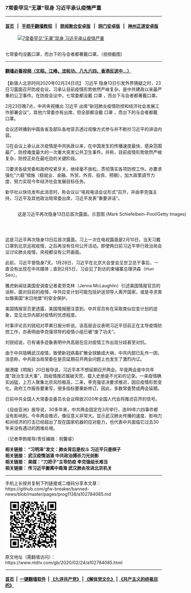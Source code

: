 ### 7常委罕见“无罩”现身 习近平承认疫情严重
------------------------

#### [首页](https://github.com/gfw-breaker/banned-news/blob/master/README.md) &nbsp;&nbsp;|&nbsp;&nbsp; [手把手翻墙教程](https://github.com/gfw-breaker/guides/wiki) &nbsp;&nbsp;|&nbsp;&nbsp; [禁闻聚合安卓版](https://github.com/gfw-breaker/bn-android) &nbsp;&nbsp;|&nbsp;&nbsp; [网门安卓版](https://github.com/oGate2/oGate) &nbsp;&nbsp;|&nbsp;&nbsp; [神州正道安卓版](https://github.com/SzzdOgate/update) 



<div><div class="featured_image">
 <a href="https://i.ntdtv.com/assets/uploads/2020/02/20200223_15824988996040.jpg" target="_blank">
  <figure>
   <img alt="7常委罕见“无罩”现身 习近平承认疫情严重" src="https://i.ntdtv.com/assets/uploads/2020/02/20200223_15824988996040-800x450.jpg"/>
  </figure><br/>
 </a>
 <span class="caption">
  七常委均没戴口罩，而台下的与会者都著戴口罩。（视频截图）
 </span>
</div>
</div><hr/>

#### [翻墙必看视频（文昭、江峰、法轮功、八九六四、香港反送中...）](https://github.com/gfw-breaker/banned-news/blob/master/pages/link3.md)

<div><div class="post_content" itemprop="articleBody">
 <p>
  【新唐人北京时间2020年02月24日讯】
  <ok href="https://www.ntdtv.com/gb/习近平.htm">
   习近平
  </ok>
  隐身13日引发外界猜疑之时，23日习露面召开防疫会议。习承认目前疫情形势依然严峻复杂，是中共建政以来最严重的公卫事件。在防疫会议中，七常委都没戴
  <ok href="https://www.ntdtv.com/gb/口罩.htm">
   口罩
  </ok>
  ，而台下与会者都著戴口罩。
 </p>
 <p>
  2月23日晚7点，中共央视播出
  <ok href="https://www.ntdtv.com/gb/习近平.htm">
   习近平
  </ok>
  出席“新冠肺炎疫情防控和经济社会发展工作部署会议”，其他六常委亦有出席，但全部都没戴
  <ok href="https://www.ntdtv.com/gb/口罩.htm">
   口罩
  </ok>
  ，而台下的与会者都戴口罩。
 </p>
 <p>
  会议还转播到中国各省及部队各地官员透过视像方式参与并不断抄习近平的讲话内容。
 </p>
 <p>
  习在会议上承认此次疫情是中共执政以来，在中国发生的传播速度最快、感染范围最广、防控难度最大的一次重大突发公共卫生事件。并称，目前疫情形势依然严峻复杂，防控正处在最吃劲的关键阶段。
 </p>
 <p>
  习要求各级党委和政府咬紧牙关，继续毫不放松，贯彻落实各项防控工作。亦要求强化“六稳”措施（稳就业、金融、外贸、外资、投资、预期），加大政策调节力度，努力实现今年经济社会发展目标任务。
 </p>
 <p>
  新华社以快讯发布此消息时，称会议以“电视电话会议形式”召开，并由李克强主持，习近平及其他政治局常委出席，习近平发表“重要讲话”。
 </p>
 <figure class="wp-caption alignnone" id="attachment_102778962" style="width: 600px">
  <ok href="https://i.ntdtv.com/assets/uploads/2020/02/GettyImages-1192030968.jpg">
   <img alt="" class="size-medium wp-image-102778962" src="https://i.ntdtv.com/assets/uploads/2020/02/GettyImages-1192030968-600x338.jpg"/>
  </ok>
  <br/><figcaption class="wp-caption-text">
   这是习近平再次隐身13日后首次露面。示意图 (Mark Schiefelbein-Pool/Getty Images)
  </figcaption><br/>
 </figure><br/>
 <p>
  这是习近平再次隐身13日后首次露面。习上一次在电视露面是2月10日，当天习戴口罩到北京巡视疫情，之后再没有任何公开活动。即使两日前习近平举行政治局会议讨论肺炎疫情，央视都没有公开画面。
 </p>
 <p>
  此前，习近平曾隐身7天。1月28日，习近平在北京大会堂会见世卫总干事后，一直没有出现在中共媒体；直到2月5日，习会见了到访的柬埔寨总理洪森（Hun Sen）。
 </p>
 <p>
  雅虎新闻驻美国安调查记者麦劳克林（Jenna McLaughlin）引述美国情报官员的话称，面对目前的疫情，中共应变计划可能包括护送领导人离开国家，或是寻求类似像美国“末日地堡”的安全保护。
 </p>
 <p>
  美国情报官员更透露，美国情报圈注意到，中共官员有在采取类似应变计划的迹象，显见北京内部对疫情的忧虑程度。
 </p>
 <p>
  时事评论员刘锐绍对苹果日报分析说，该高层会议表明习近平目前正在主导疫情防控工作，亦表明由李克强领导的疫情小组已被“废了功夫”。
 </p>
 <p>
  刘锐绍说，已有诸多迹象表明中共高层在应对疫情工作出现分歧甚至对抗。
 </p>
 <p>
  由于中共隐瞒武汉疫情，致使新冠病毒扩散全球酿成大祸，中共内部已乱作一团，消息称，中共政治局常委在是否延期召开两会问题上也发生了激烈内讧。
 </p>
 <p>
  据港媒《明报》20日报导说，习近平本不想延期召开两会。毕竟两会是中共年度“政治生活大事”，因疫情推迟属破天荒，载入史册是不光彩的记录。一来疫情确实凶猛，上万人聚集北京风险极高，二来，李克强坚决要求推迟，因应疫情形势变化，政府工作报告要重写，很多指标要重新修订。因此，多数常委赞成两会延期。
 </p>
 <p>
  日前中共全国人大常委会委员长会议释放2020年全国人代会将推迟召开的信号。
 </p>
 <p>
  《自由亚洲》报导说，30多年来，中共两会固定在3月举行，连89年六四事件都没有影响到。今年两会推迟，像征意义非常大。显示武汉肺炎传播的速度、影响力和对经济的打击已经超出了现在国家机器的应对能力，也代表中共面临它过去30年来没有遇过的困难处境。
 </p>
 <p>
  （记者李韵报导/责任编辑：祝馨睿）
 </p>
 <p>
  <strong>
   相关链接：
   <ok href="https://www.ntdtv.com/gb/2020/01/29/a102763309.html" rel="noopener" target="_blank">
    “习明泽”发文：肺炎背后是权斗 习近平只是棋子
   </ok>
  </strong>
  <br/>
  <strong>
   相关链接：
   <ok href="https://ntdtv.com/gb/2020/02/15/a102777668.html" rel="noopener" target="_blank">
    武汉疫情汹涌 中共政治搏杀刀光剑影
   </ok>
   <br/>
   相关链接：
   <ok href="https://www.ntdtv.com/gb/2020/02/22/a102782954.html" rel="noopener" target="_blank">
    美媒：“刀把子”主导防疫 李克强组长难当
   </ok>
   <br/>
   相关链接：
   <ok href="https://www.ntdtv.com/gb/2020/02/09/a102773037.html" rel="noopener" target="_blank">
    传习近平搬离中南海 武汉肺炎攻进北京机关
   </ok>
  </strong>
 </p>
 <div class="single_ad">
 </div>
</div>
</div>
<hr/>
手机上长按并复制下列链接或二维码分享本文章：<br/>
https://github.com/gfw-breaker/banned-news/blob/master/pages/prog1138/a102784085.md <br/>
<a href='https://github.com/gfw-breaker/banned-news/blob/master/pages/prog1138/a102784085.md'><img src='https://github.com/gfw-breaker/banned-news/blob/master/pages/prog1138/a102784085.md.png'/></a> <br/>
原文地址（需翻墙访问）：https://www.ntdtv.com/gb/2020/02/24/a102784085.html


------------------------
#### [首页](https://github.com/gfw-breaker/banned-news/blob/master/README.md) &nbsp;|&nbsp; [一键翻墙软件](https://github.com/gfw-breaker/nogfw/blob/master/README.md) &nbsp;| [《九评共产党》](https://github.com/gfw-breaker/9ping.md/blob/master/README.md#九评之一评共产党是什么) | [《解体党文化》](https://github.com/gfw-breaker/jtdwh.md/blob/master/README.md) | [《共产主义的终极目的》](https://github.com/gfw-breaker/gczydzjmd.md/blob/master/README.md)


<img src='http://gfw-breaker.win/banned-news/pages/prog1138/a102784085.md' width='0px' height='0px'/>